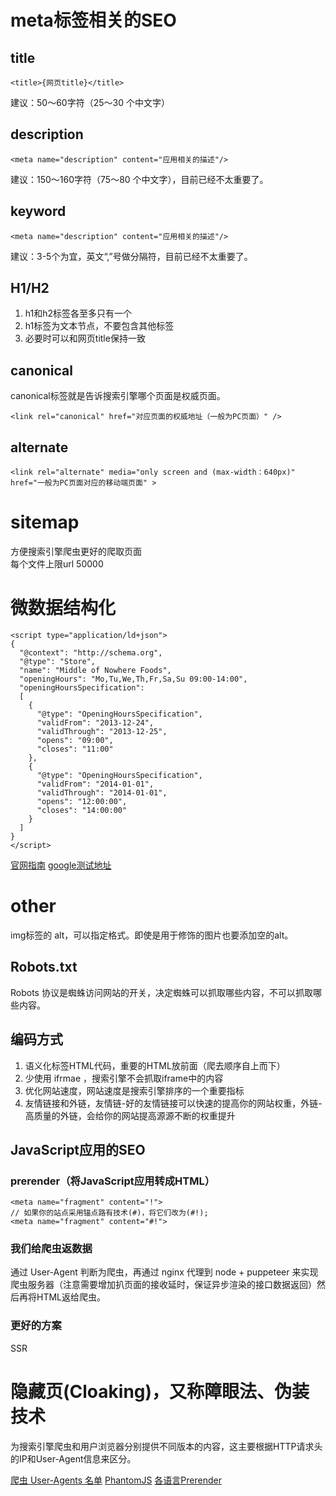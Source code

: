 #   meta标签相关的SEO
##  title
```
<title>{网页title}</title>
```
建议：50～60字符（25～30 个中文字）
##  description
```
<meta name="description" content="应用相关的描述"/>
```
建议：150～160字符（75～80 个中文字），目前已经不太重要了。
##  keyword
```
<meta name="description" content="应用相关的描述"/>
```
建议：3-5个为宜，英文“,”号做分隔符，目前已经不太重要了。
##  H1/H2
1.  h1和h2标签各至多只有一个
2.  h1标签为文本节点，不要包含其他标签
3.  必要时可以和网页title保持一致

##  canonical
canonical标签就是告诉搜索引擎哪个页面是权威页面。
```
<link rel="canonical" href="对应页面的权威地址（一般为PC页面）" />
```
##  alternate
```
<link rel="alternate" media="only screen and (max-width：640px)" href="一般为PC页面对应的移动端页面" >
```

#   sitemap
方便搜索引擎爬虫更好的爬取页面<br>
每个文件上限url 50000<br>

#   微数据结构化
```
<script type="application/ld+json">
{
  "@context": "http://schema.org",
  "@type": "Store",
  "name": "Middle of Nowhere Foods",
  "openingHours": "Mo,Tu,We,Th,Fr,Sa,Su 09:00-14:00",
  "openingHoursSpecification":
  [
    {
      "@type": "OpeningHoursSpecification",
      "validFrom": "2013-12-24",
      "validThrough": "2013-12-25",
      "opens": "09:00",
      "closes": "11:00"
    },
    {
      "@type": "OpeningHoursSpecification",
      "validFrom": "2014-01-01",
      "validThrough": "2014-01-01",
      "opens": "12:00:00",
      "closes": "14:00:00"
    }
  ]
}
</script>
```
[官网指南](https://schema.org/)
[google测试地址](https://search.google.com/structured-data/testing-tool/u/0/)

#  other 

img标签的 alt，可以指定格式。即使是用于修饰的图片也要添加空的alt。
##  Robots.txt
Robots 协议是蜘蛛访问网站的开关，决定蜘蛛可以抓取哪些内容，不可以抓取哪些内容。
##  编码方式
1.  语义化标签HTML代码，重要的HTML放前面（爬去顺序自上而下）
2.  少使用 ifrmae ，搜索引擎不会抓取iframe中的内容
3.  优化网站速度，网站速度是搜索引擎排序的一个重要指标
4.  友情链接和外链，友情链-好的友情链接可以快速的提高你的网站权重，外链-高质量的外链，会给你的网站提高源源不断的权重提升


##  JavaScript应用的SEO
### prerender（将JavaScript应用转成HTML）
```
<meta name="fragment" content="!">
// 如果你的站点采用锚点路有技术(#)，将它们改为(#!);
<meta name="fragment" content="#!">
```
### 我们给爬虫返数据
通过 User-Agent 判断为爬虫，再通过 nginx 代理到 node + puppeteer 来实现爬虫服务器（注意需要增加扒页面的接收延时，保证异步渲染的接口数据返回）然后再将HTML返给爬虫。

### 更好的方案
SSR

# 隐藏页(Cloaking)，又称障眼法、伪装技术
为搜索引擎爬虫和用户浏览器分别提供不同版本的内容，这主要根据HTTP请求头的IP和User-Agent信息来区分。

[爬虫 User-Agents 名单](https://www.baidu.com/robots.txt)
[PhantomJS](https://phantomjs.org/)
[各语言Prerender](https://prerender.io/)
